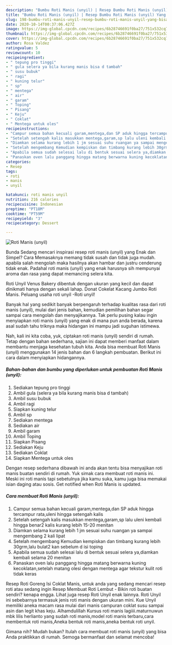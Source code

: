 ```yaml
---
description: "Bumbu Roti Manis (unyil) | Resep Bumbu Roti Manis (unyil) Yang Bisa Manjain Lidah"
title: "Bumbu Roti Manis (unyil) | Resep Bumbu Roti Manis (unyil) Yang Bisa Manjain Lidah"
slug: 198-bumbu-roti-manis-unyil-resep-bumbu-roti-manis-unyil-yang-bisa-manjain-lidah
date: 2020-10-14T00:37:06.427Z
image: https://img-global.cpcdn.com/recipes/6b28746691f0ba27/751x532cq70/roti-manis-unyil-foto-resep-utama.jpg
thumbnail: https://img-global.cpcdn.com/recipes/6b28746691f0ba27/751x532cq70/roti-manis-unyil-foto-resep-utama.jpg
cover: https://img-global.cpcdn.com/recipes/6b28746691f0ba27/751x532cq70/roti-manis-unyil-foto-resep-utama.jpg
author: Rosa Valdez
ratingvalue: 5
reviewcount: 10
recipeingredient:
- " tepung pro tinggi"
- " gula selera ya bila kurang manis bisa d tambah"
- " susu bubuk"
- " ragi"
- " kuning telur"
- " sp"
- " mentega"
- " air"
- " garam"
- " Toping"
- " Pisang"
- " Keju"
- " Coklat"
- " Mentega untuk oles"
recipeinstructions:
- "Campur semua bahan kecuali garam,mentega,dan SP aduk hingga tercampur rata,uleni hingga setengah kalis"
- "Setelah setengah kalis masukkan mentega,garam,sp lalu uleni kembali hingga benar2 kalis kurang lebih 15-20 menitan"
- "Diamkan selama kurang lebih 1 jm sesuai suhu ruangan ya sampai mengembang 2 kali lipat"
- "Setelah mengembang Kemudian kempiskan dan timbang kurang lebih 30grm,lalu bulat2 kan sebelum d isi toping"
- "Apabila semua sudah selesai lalu di bentuk sesuai selera ya,diamkan kembali selama 20 menitan"
- "Panaskan oven lalu panggang hingga matang berwarna kuning kecoklatan,setelah matang olesi dengan mentega agar tekstur kulit roti tidak keras"
categories:
- Resep
tags:
- roti
- manis
- unyil

katakunci: roti manis unyil 
nutrition: 216 calories
recipecuisine: Indonesian
preptime: "PT18M"
cooktime: "PT59M"
recipeyield: "3"
recipecategory: Dessert

---
```



![Roti Manis (unyil)](https://img-global.cpcdn.com/recipes/6b28746691f0ba27/751x532cq70/roti-manis-unyil-foto-resep-utama.jpg)

Bunda Sedang mencari inspirasi resep roti manis (unyil) yang Enak dan Simpel? Cara Memasaknya memang tidak susah dan tidak juga mudah. apabila salah mengolah maka hasilnya akan hambar dan justru cenderung tidak enak. Padahal roti manis (unyil) yang enak harusnya sih mempunyai aroma dan rasa yang dapat memancing selera kita.

Roti Unyil Venus Bakery dibentuk dengan ukuran yang kecil dan dapat dinikmati hanya dengan sekali lahap. Donat Cokelat Kacang Jumbo Roti Manis. Peluang usaha roti unyil -Roti unyil!

Banyak hal yang sedikit banyak berpengaruh terhadap kualitas rasa dari roti manis (unyil), mulai dari jenis bahan, kemudian pemilihan bahan segar sampai cara mengolah dan menyajikannya. Tak perlu pusing kalau ingin menyiapkan roti manis (unyil) yang enak di mana pun anda berada, karena asal sudah tahu triknya maka hidangan ini mampu jadi suguhan istimewa.


Nah, kali ini kita coba, yuk, ciptakan roti manis (unyil) sendiri di rumah. Tetap dengan bahan sederhana, sajian ini dapat memberi manfaat dalam membantu menjaga kesehatan tubuh kita. Anda bisa membuat Roti Manis (unyil) menggunakan 14 jenis bahan dan 6 langkah pembuatan. Berikut ini cara dalam menyiapkan hidangannya.

<!--inarticleads1-->

##### Bahan-bahan dan bumbu yang diperlukan untuk pembuatan Roti Manis (unyil):

1. Sediakan  tepung pro tinggi
1. Ambil  gula (selera ya bila kurang manis bisa d tambah)
1. Ambil  susu bubuk
1. Ambil  ragi
1. Siapkan  kuning telur
1. Ambil  sp
1. Sediakan  mentega
1. Sediakan  air
1. Ambil  garam
1. Ambil  Toping
1. Siapkan  Pisang
1. Sediakan  Keju
1. Sediakan  Coklat
1. Siapkan  Mentega untuk oles


Dengan resep sederhana dibawah ini anda akan tentu bisa menyajikan roti manis buatan sendiri di rumah. Yuk simak cara membuat roti manis ini. Meski ini roti manis tapi sebetulnya jika kamu suka, kamu juga bisa memakai isian daging atau sosis. Get notified when Roti Manis is updated. 

<!--inarticleads2-->

##### Cara membuat Roti Manis (unyil):

1. Campur semua bahan kecuali garam,mentega,dan SP aduk hingga tercampur rata,uleni hingga setengah kalis
1. Setelah setengah kalis masukkan mentega,garam,sp lalu uleni kembali hingga benar2 kalis kurang lebih 15-20 menitan
1. Diamkan selama kurang lebih 1 jm sesuai suhu ruangan ya sampai mengembang 2 kali lipat
1. Setelah mengembang Kemudian kempiskan dan timbang kurang lebih 30grm,lalu bulat2 kan sebelum d isi toping
1. Apabila semua sudah selesai lalu di bentuk sesuai selera ya,diamkan kembali selama 20 menitan
1. Panaskan oven lalu panggang hingga matang berwarna kuning kecoklatan,setelah matang olesi dengan mentega agar tekstur kulit roti tidak keras


Resep Roti Goreng Isi Coklat Manis, untuk anda yang sedang mencari resep roti atau sedang ingin Resep Membuat Roti Lembut - Bikin roti buatan sendiri? kenapa engga. Lihat juga resep Roti Unyil enak lainnya. Roti Unyil ini sebebarnya termasuk jenis roti manis dengan ukuran mini. Kue Unyil memiliki aneka macam rasa mulai dari manis campuran coklat susu sampai asin dan legit khas keju. Alhamdulillah Kursus roti manis lagiiii.maturnuwun mbk lilis herlianto yang sudah roti manis,model roti manis terbaru,cara membentuk roti manis,Aneka bentuk roti manis,aneka bentuk roti unyil. 

Gimana nih? Mudah bukan? Itulah cara membuat roti manis (unyil) yang bisa Anda praktikkan di rumah. Semoga bermanfaat dan selamat mencoba!

